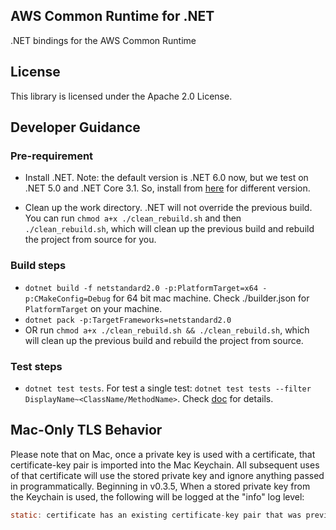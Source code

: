 ## AWS Common Runtime for .NET

.NET bindings for the AWS Common Runtime

## License

This library is licensed under the Apache 2.0 License.

## Developer Guidance

### Pre-requirement

- Install .NET. Note: the default version is .NET 6.0 now, but we test on .NET 5.0 and .NET Core 3.1. So, install from [here](https://dotnet.microsoft.com/en-us/download/dotnet) for different version.

- Clean up the work directory. .NET will not override the previous build. You can run `chmod a+x ./clean_rebuild.sh` and then `./clean_rebuild.sh`, which will clean up the previous build and rebuild the project from source for you.

### Build steps

- `dotnet build -f netstandard2.0 -p:PlatformTarget=x64 -p:CMakeConfig=Debug` for 64 bit mac machine. Check ./builder.json for `PlatformTarget` on your machine.
- `dotnet pack -p:TargetFrameworks=netstandard2.0`
- OR run `chmod a+x ./clean_rebuild.sh && ./clean_rebuild.sh`, which will clean up the previous build and rebuild the project from source.

### Test steps

- `dotnet test tests`. For test a single test: `dotnet test tests --filter DisplayName~<ClassName/MethodName>`. Check [doc](https://docs.microsoft.com/en-us/dotnet/core/testing/selective-unit-tests?pivots=xunit) for details.

## Mac-Only TLS Behavior

Please note that on Mac, once a private key is used with a certificate, that certificate-key pair is imported into the Mac Keychain.  All subsequent uses of that certificate will use the stored private key and ignore anything passed in programmatically.  Beginning in v0.3.5, When a stored private key from the Keychain is used, the following will be logged at the "info" log level:

```c
static: certificate has an existing certificate-key pair that was previously imported into the Keychain.  Using key from Keychain instead of the one provided.
```
